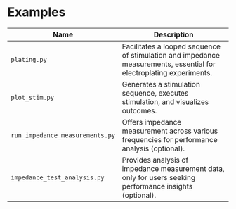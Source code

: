# Examples

| Name                             | Description                                                                 |
|---|---|
| `plating.py`                     | Facilitates a looped sequence of stimulation and impedance measurements, essential for electroplating experiments. |
| `plot_stim.py`                   | Generates a stimulation sequence, executes stimulation, and visualizes outcomes. |
| `run_impedance_measurements.py`  | Offers impedance measurement across various frequencies for performance analysis (optional).         |
| `impedance_test_analysis.py`     | Provides analysis of impedance measurement data, only for users seeking performance insights (optional). |